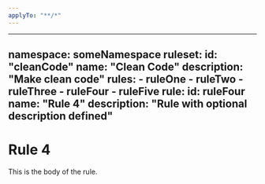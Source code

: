 ```yaml
---
applyTo: "**/*"
---
```


---
namespace: someNamespace
ruleset:
    id: "cleanCode"
    name: "Clean Code"
    description: "Make clean code"
    rules:
        - ruleOne
        - ruleTwo
        - ruleThree
        - ruleFour
        - ruleFive
rule:
    id: ruleFour
    name: "Rule 4"
    description: "Rule with optional description defined"
---

# Rule 4

This is the body of the rule.
